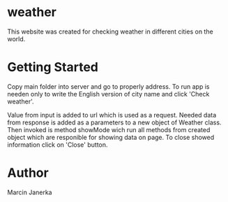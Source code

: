# weather
This website was created for checking weather in different cities on the world.

# Getting Started
Copy main folder into server and go to properly address.
To run app is needen only to write the English version of city name and click 'Check weather'.

Value from input is added to url which is used as a request. Needed data from response is added as a parameters to a new object of Weather class. Then invoked is method showMode wich run all methods from created object which are responible for showing data on page.
To close showed information click on 'Close' button.

# Author
Marcin Janerka
